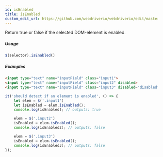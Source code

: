 ```yaml
---
id: isEnabled
title: isEnabled
custom_edit_url: https://github.com/webdriverio/webdriverio/edit/master/packages/webdriverio/src/commands/element/isEnabled.js
---
```


Return true or false if the selected DOM-element is enabled.

##### Usage

```js
$(selector).isEnabled()
```

##### Examples

```html index.html
<input type="text" name="inputField" class="input1">
<input type="text" name="inputField" class="input2" disabled>
<input type="text" name="inputField" class="input3" disabled="disabled">

```

```js isEnabled.js
it('should detect if an element is enabled', () => {
    let elem = $('.input1')
    let isEnabled = elem.isEnabled();
    console.log(isEnabled); // outputs: true

    elem = $('.input2')
    isEnabled = elem.isEnabled();
    console.log(isEnabled2); // outputs: false

    elem = $('.input3')
    isEnabled = elem.isEnabled();
    console.log(isEnabled3); // outputs: false
});
```


